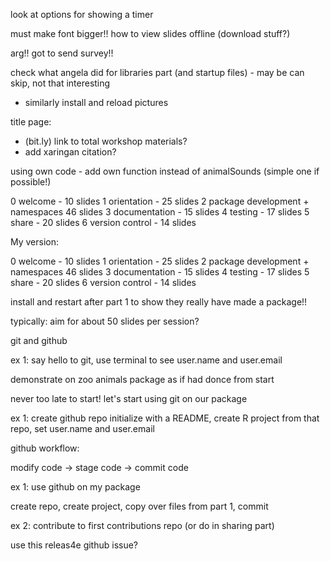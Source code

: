 look at options for showing a timer

must make font bigger!!
how to view slides offline (download stuff?)

arg!! got to send survey!!

check what angela did for libraries part (and startup files) - may be can skip, not that interesting
 - similarly install and reload pictures
 
title page:
 - (bit.ly) link to total workshop materials?
 - add xaringan citation?
 
using own code - add own function instead of animalSounds (simple one if possible!)

0 welcome - 10 slides
1 orientation - 25 slides
2 package development + namespaces 46 slides
3 documentation - 15 slides
4 testing - 17 slides
5 share - 20 slides
6 version control - 14 slides

My version:

0 welcome - 10 slides
1 orientation - 25 slides
2 package development + namespaces 46 slides
3 documentation - 15 slides
4 testing - 17 slides
5 share - 20 slides
6 version control - 14 slides

install and restart after part 1 to show they really have made a package!!

typically: aim for about 50 slides per session?

git and github

ex 1: say hello to git, use terminal to see user.name and user.email

demonstrate on zoo animals package as if had donce from start

never too late to start! let's start using git on our package

ex 1: create github repo initialize with a README, create R project from that repo, set user.name and user.email

github workflow: 

modify code -> stage code -> commit code

ex 1: use github on my package

create repo, create project, copy over files from part 1, commit

ex 2: contribute to first contributions repo (or do in sharing part)


use this releas4e github issue?
